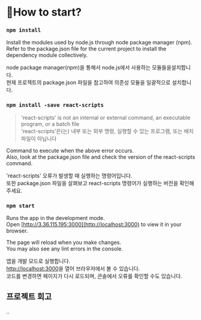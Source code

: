 🤸How to start?
=

### `npm install`

Install the modules used by node.js through node package manager (npm).\
Refer to the package.json file for the current project to install the dependency module collectively.

node package manager(npm)을 통해서 node.js에서 사용하는 모듈들을설치합니다.\
현재 프로젝트의 package.json 파일을 참고하여 의존성 모듈을  일괄적으로 설치합니다.

### `npm install -save react-scripts`

> 'react-scripts' is not an internal or external command, an executable program, or a batch file <br>
> 'react-scripts'은(는) 내부 또는 외부 명령, 실행할 수 있는 프로그램, 또는 배치 파일이 아닙니다

Command to execute when the above error occurs.\
Also, look at the package.json file and check the version of the react-scripts command.

'react-scripts' 오류가 발생할 때 실행하는 명령어입니다.\
또한 package.json 파일을 살펴보고 react-scripts 명령어가 실행하는 버전을 확인해주세요.


### `npm start`
Runs the app in the development mode.\
Open [http://3.36.115.195:3000](http://localhost:3000) to view it in your browser.

The page will reload when you make changes.\
You may also see any lint errors in the console.

앱을 개발 모드로 실행합니다.\
[http://localhost:3000](http://localhost:3000)을 열어 브라우저에서 볼 수 있습니다.\
코드를 변경하면 페이지가 다시 로드되며, 콘솔에서 오류를 확인할 수도 있습니다.

## 프로젝트 회고
..
